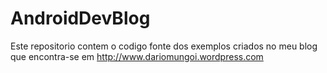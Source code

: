 # AndroidDevBlog
Este repositorio contem o codigo fonte dos exemplos criados no meu blog que encontra-se em http://www.dariomungoi.wordpress.com

